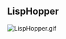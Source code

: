 ## LispHopper

![LispHopper.gif](https://raw.githubusercontent.com/provolot/GrasshopperArsenal/master/LispHopper/LispHopper.gif)
